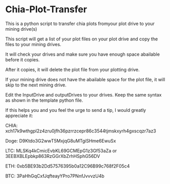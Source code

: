 # Chia-Plot-Transfer
This is a python script to transfer chia plots fromyour plot drive to your mining drive(s)

This script will get a list of your plot files on your plot drive and copy the files to your mining drives. 

It will check your drives and make sure you have enough space abailable before it copies. 

After it copies, it will delete the plot file from your plotting drive. 

If your mining drive does not have the abailable space for the plot file, it will skip to the next mining drive.


Edit the InputDrive and outputDrives to your drives. Keep the same syntax as shown in the template python file.





If this helps you and you feel the urge to send a tip, I would greatly appreciate it:

CHIA: xch17k9wthgpl2z4zru0jfh36pzrrzcepr86c3544tjmskxyrh4gxscqzr7az3

Doge: D9Ktdo3G2wwT5MxjqG8uMTgiSHme6EwuSx

LTC: MLSKq4kCmicEvbKL69GCMEpG1z3Gf53aZa or 3EEBXBLEpbkp863RzGGrXbZrhHSphG56DV

ETH: 0xb5BE93b2Dd57576395b0a12C96B99c768f2F05c4

BTC: 3PaHhGqCxfJqfteayYPro7PNnfJvvvzU4b
